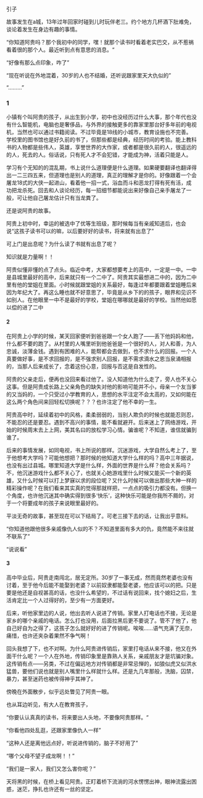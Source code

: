 引子

故事发生在a城，13年过年回家时碰到儿时玩伴老三。约个地方几杯酒下肚难免，谈论着发生在身边有趣的事情。



“你知道阿贵吗？那个我初中的同学，嘿！就那个读书时看着老实巴交，从不惹祸看着很的那个人。最近听到点有意思的消息。“

“好像有那么点印象，咋了”

“现在听说在外地混着，30岁的人也不结婚，还听说跟家里天大仇似的”

“.........”



### 1

 小镇有个叫阿贵的孩子，从出生到小学，初中也没经历过什么大事，那个年代也没有什么智能机，电脑也是奢侈品，与外界的接触更多的靠家里那台好多年前的电视机，当然也可以通过书籍阅读。不过毕竟是18线的小城市，教育设施也不完善。学校里的图书馆也是好久前的书了，但那些都是经典，经历时间的考验。能上教科书的人物都是些伟人，英雄，享誉世界的大作家，或者都是很久前的人，很遥远的的人，死去的人。俗话说，只有死人才不会犯错，才能成为神，活着只能是人。

学习有个无知的的混乱期，书上说什么道理便是什么道理。如果硬要翻译也翻译得出一二三四五来，但道理也是别人的道理，真正的理解才是你的。好像跟着一个会屠龙18式的大侠一起进山，看着他一招一式，浴血而斗和恶龙打得有死有活，成功把龙杀死。回去和人谈论经历，每一招细节都能说出来好像自己亲手屠龙了一般，可让他自己屠龙估计只有当龙粪了。

还是说阿贵的故事。

阿贵上初中时，幸运的被选中了优等生班级，那时候每当有亲戚知道后，也会说“这孩子读书可以的嘛，以后要好好的读书，将来就有出息了”

可上门是出息呢？为什么读了书就有出息了呢？

知识就是力量啊！！

阿贵似懂非懂的点了点头。临近中考，大家都想要考上的高中，一定是一中。一中是县城里最好的高中，后来就只有一个二中了。阿贵其实最想进二中的，因为二中里有他的堂姐在里面。小时候就跟堂姐的关系最好，每逢过年都要跟着堂姐睡后来因为年纪大了。再这么睡也就不好意思了，毕竟是从乡下的的孩子，眼界和见识不如别人。在他眼里一中不是最好的学校，堂姐在哪哪就是最好的学校。当然他如愿以偿的进了二中



####  2

在阿贵上小学的时候，某天回家便听到爸爸跟一个女人跑了——丢下他妈妈和他，什么都不要的跑了。从村里的人嘴里听到他爸爸是一个很好的人，对人和善，为人忠诚，淡薄金钱。遇到有困难的人，能帮都会去做到，也不求什么的回报。一个人真要做好事，是不求回报的，是不强求别人回报，是不需求滴水之恩当泉涌相报的，当那人后来成长了，念着这份心意，回报与否这是自发性的。

阿贵的父亲走后，便再也没回来看过他了。没人知道他为什么走了，旁人也不关心这事。但是阿贵成长路上父亲角色的缺失对他的影响可能并不小，母亲一个友当爹的又当妈的，一个只受过小学教育的人，思想的水平注定不会太高的，又如何能在这么两个角色间来回轻松切换呢？？？也许注定了他不幸的一生。



阿贵高中时，延续着初中的风格，柔柔弱弱的，当别人欺负的时候也就能忍则忍，不能忍的还是要忍。遇到不高兴的事情，能不看就避开。后来迷上了网络游戏，开始的时候周末去上上网，美其名曰的放松学习心情。骗谁呢？不知道，谁信就骗到谁了。

后来的事情发展，如同电视，书上所说的那样。沉迷游戏，大学自然么考上了，至于他想考大学吗？可能他想把？那时候的他知道大学什么样的吗？高中三年据说，也没有出过县城。哪里知道大学是什么样，外面的世界是什么样？他会关系吗？不，他沉迷游戏什么都不关心了，也就关心她游戏里什么时候又能买一个新的英雄，又什么时候可以打上梦寐以求的段位呢？又什么时候可以做出那些大神一样的精彩操作呢？在我们看来其实真的觉得那就样把，一点点的吸引力都没有。但换一个角度，也许他沉迷其中确实得到很多‘快乐’，这种快乐可能是你我所不屑的，对于一个将要成年的孩子来说眼里最好的。

平淡无奇的故事，甚至现在可以下结局了。可老三接下去的话，让我出乎意料。



“你知道他跟他很多亲戚像仇人似的不？不知道里面有多大的仇，竟然能不来往就不联系了”

“说说看”

#### 3

高中毕业后，阿贵走南闯北，居无定所。30岁了一事无成，然而竟然老婆也没有讨着，至于他今后能不能娶到老婆？以前奴隶都能娶老婆，他应该可以的把。只是要是他还是自视甚高的话，也没什么希望的，不过话有说回来，找个媳妇之后，生活肯定比一个人过得好的，至少有一方面更好。

后来，听他家里边的人说，他出去听人说进了传销。家里人打电话也不接，无论是家乡的哪个亲戚的电话。怎么打也没用，后面拉黑后更不要说了。管不了他了，他自己好自为之得了，这孩子怎么就好好的进了传销呢。唉唉......语气充满了无奈，痛惜，也许还夹杂着果然不争气啊！

回头我想了下，也不对啊。为什么阿贵进传销后，家里打电话从来不接，他又在外面干什么呢？一个人在外地，传销印象里是靠熟人关系，亲戚朋友才是坑骗对象。这传销有点——另类，不过在偏远地方对传销都是非常忌惮的，如狼似虎又似洪水猛兽，要他们说也就是别人嘴里什么样就什么样。还是九几年那般，洗脑，囚禁，暴力，甚至迷药也被传得神乎其神了。

傍晚在外面散步，似乎远处瞥见了阿贵一眼。

也从耳边听见，有大人在教育孩子，

“你要认认真真的读书，将来要出人头地，不要像阿贵那样。“

“你看他四处乱逛，还跟家里像仇人一样”

“这种人还是离他远点好，听说进传销的，脑子不好用了”

“哪个父母不望子成龙啊！！”

“我们是一家人，我们又怎么害你呢？”

天将黑的时候，在桥上看见阿贵。正盯着桥下流淌的河水愣愣出神，眼神流露出困惑，迷茫，挣扎也许还有一丝的坚定。